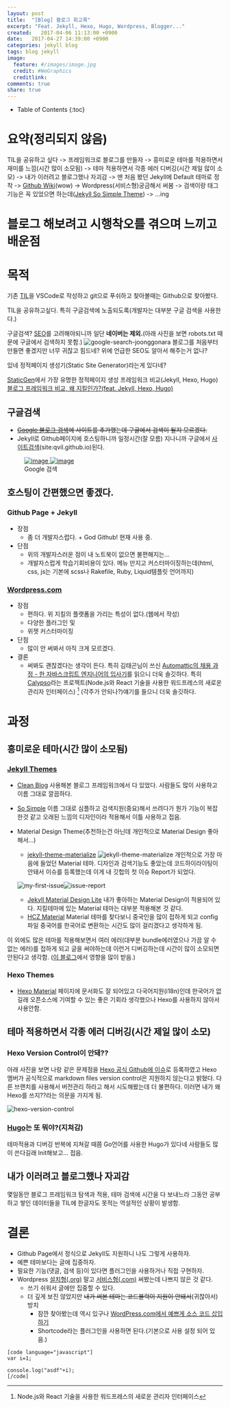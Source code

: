 ```yaml
---
layout: post
title:  "[Blog] 블로그 회고록"
excerpt: "Feat. Jekyll, Hexo, Hugo, Wordpress, Blogger..."
created:   2017-04-06 11:13:00 +0900
date:   2017-04-27 14:39:00 +0900
categories: jekyll blog
tags: blog jekyll
image:
  feature: #/images/image.jpg
  credit: #WeGraphics
  creditlink: 
comments: true
share: true
---
```


* Table of Contents
{:toc}

# 요약(정리되지 않음)
TIL을 공유하고 싶다 -> 프레임워크로 블로그를 만들자 -> 흥미로운 테마를 적용하면서 재미를 느낌(시간 많이 소모됨) -> 테마 적용하면서 각종 에러 디버깅(시간 제일 많이 소모) -> 내가 이러려고 블로그했나 자괴감 -> 맨 처음 봤던 Jekyll에 Default 테마로 정착 -> [Github Wiki](https://github.com/qvil/TIL/wiki)(wow) ->  Wordpress(서비스형)궁금해서 써봄 -> 검색이랑 태그기능은 꼭 있었으면 하는데([Jekyll So Simple Theme](https://github.com/mmistakes/so-simple-theme)) ->  ...ing


# 블로그 해보려고 시행착오를 겪으며 느끼고 배운점

# 목적

기존 [TIL](https://github.com/qvil/til)을 VSCode로 작성하고 git으로 푸쉬하고 찾아볼때는 Github으로 찾아봤다.

TIL을 공유하고싶다. 특히 구글검색에 노출되도록(개발자는 대부분 구글 검색을 사용한다.)

구글검색? [SEO](https://ko.wikipedia.org/wiki/검색_엔진_최적화)를 고려해야되니까 일단 **네이버는 제외.**(아래 사진을 보면 robots.txt 때문에 구글에서 검색하지 못함.) ![google-search-joonggonara](/images/google-search-joonggonara.png)
블로그를 처음부터 만들면 좋겠지만 너무 귀찮고 힘드네? 위에 언급한 SEO도 알아서 해주는거 없나?

있네 정적페이지 생성기(Static Site Generator)라는게 있다네?

[StaticGen](https://www.staticgen.com)에서 가장 유명한 정적페이지 생성 프레임워크 비교(Jekyll, Hexo, Hugo)
[블로그 프레임워크 비교, 왜 지킬인가?(feat. Jekyll, Hexo, Hugo)](/jekyll/2017/04/06/why-jekyll.html)

## 구글검색

- <del>[Google 블로그 검색](http://blogsearch.google.co.kr/ping)에 사이트를 추가했는데 구글에서 검색이 될지 모르겠다.</del>
- Jekyll로 Github페이지에 호스팅하니까 일정시간(잘 모름) 지나니까 구글에서 [사이트검색](https://www.google.co.kr/search?client=safari&rls=en&q=site:qvil.github.io&ie=UTF-8&oe=UTF-8&gfe_rd=cr&ei=DIcBWcXsCOT98wfow5LYDg)(site:qvil.github.io)된다.

<figure class="half">
    <a href="/images/google-blog-search.png">
	    <img src="/images/google-blog-search.png" alt="image">
    </a>
    <a href="/images/google-site-search.png">
	    <img src="/images/google-site-search.png" alt="image">
    </a>
	<figcaption>Google 검색</figcaption>
</figure>

## 호스팅이 간편했으면 좋겠다.

### Github Page + Jekyll 
- 장점
    - 좀 더 개발자스럽다. + God Github! 현재 사용 중.
- 단점
    - 위의 개발자스러운 점이 내 노트북이 없으면 불편해지는...
    - 개발자스럽게 학습기회비용이 있다. 메뉴 만지고 커스터마이징하는데(html, css, js는 기본에 scss나 Rakefile, Ruby, Liquid템플릿 언어까지)

### [Wordpress.com][Wordpress.com] 
- 장점
    - 편하다. 위 지킬의 플랫폼을 가리는 특성이 없다.(웹에서 작성)
    - 다양한 플러그인 및 
    - 위젯 커스터마이징
- 단점
    - 많이 안 써봐서 아직 크게 모르겠다.
- 결론
    - 써봐도 괜찮겠다는 생각이 든다. 특히 김태곤님이 쓰신 [Automattic의 채용 과정 - 한 자바스크립트 엔지니어의 입사기](https://taegon.kim/archives/5678)를 읽으니 더욱 솔깃하다. 특히 [Calypso](https://ma.tt/2015/11/dance-to-calypso/)라는 프로젝트(Node.js와 React 기술을 사용한 워드프레스의 새로운 관리자 인터페이스) [^1] (각주가 안되나?)얘기를 들으니 더욱 솔깃하다.

# 과정

## 흥미로운 테마(시간 많이 소모됨)

### [Jekyll Themes](http://jekyllthemes.org)

* [Clean Blog](http://jekyllthemes.org/themes/clean-blog/) 사용해본 블로그 프레임워크에서 다 있었다. 사람들도 많이 사용하고 이름 그대로 깔끔하다.
* [So Simple](http://jekyllthemes.org/themes/so-simple/) 이름 그대로 심플하고 검색지원(중요)해서 쓰려다가 뭔가 기능이 복잡한것 같고 오래된 느낌의 디자인이라 적용해서 이틀 사용하고 접음.
* Material Design Theme(추천하는건 아닌데 개인적으로 Material Design 좋아해서...)
    * [jekyll-theme-materialize](https://github.com/KeJunMao/jekyll-theme-materialize)
    ![jekyll-theme-materialize](/images/jekyll-theme-materialize.png)
    개인적으로 가장 마음에 들었던 Material 테마. 디자인과 검색기능도 좋았는데 코드하이라이팅이 안돼서 이슈를 등록했는데 이게 내 깃헙의 첫 이슈 Report가 되었다.
    
    ![my-first-issue](/images/my-first-issue.png)![issue-report](/images/issue-report.png)
    * [Jekyll Material Design Lite](http://jekyllthemes.org/themes/jekyll-mdl/) 내가 좋아하는 Material Design이 적용되어 있다. 지킬테마에 있는 Material 테마는 대부분 적용해본 것 같다.
    * [HCZ Material](http://jekyllthemes.org/themes/hcz-jekyll-material/) Material 테마를 찾다보니 중국인을 많이 접하게 되고 config파일 중국어를 한국어로 변환하는 시간도 많이 걸리겠다고 생각하게 됨.

이 외에도 많은 테마를 적용해보면서 여러 에러(대부분 bundle에러였으나 가끔 알 수 없는 에러)를 접하게 되고 글을 써야하는데 이런거 디버깅하는데 시간이 많이 소모되면 안된다고 생각함. ([이 블로그](http://vjinn.github.io/environment/enjoy-jekylling/#글쓰기에만-전념)에서 영향을 많이 받음.)

### Hexo Themes
 * [Hexo Material](https://material.viosey.com/en/) 페이지에 문서화도 잘 되어있고 다국어지원(i18n)인데 한국어가 없길래 오픈소스에 기여할 수 있는 좋은 기회라 생각했으나 Hexo를 사용하지 않아서 사용안함.

## 테마 적용하면서 각종 에러 디버깅(시간 제일 많이 소모)

### Hexo Version Control이 안돼??

아래 사진을 보면 나랑 같은 문제점을 [Hexo 공식 Github에 이슈](https://github.com/hexojs/hexo/issues/1701)로 등록하였고 Hexo 멤버가 공식적으로 markdown files version control은 지원하지 않는다고 밝혔다. 다른 브랜치를 사용해서 버전관리 하라고 해서 시도해봤는데 더 불편하다. 이러면 내가 왜 Hexo를 쓰지??라는 의문을 가지게 됨.

![hexo-version-control](/images/hexo-version-control.png)

### [Hugo](https://gohugo.io)는 또 뭐야?(지쳐감)

테마적용과 디버깅 반복에 지쳐갈 때쯤 Go언어를 사용한 Hugo가 있다네 사람들도 많이 쓴다길래 Init해보고... 접음.

## 내가 이러려고 블로그했나 자괴감

몇일동안 블로그 프레임워크 탐색과 적용, 테마 검색에 시간을 다 보내느라 그동안 공부하고 쌓인 데이터들을 TIL에 한글자도 못적는 역설적인 상황이 발생함.

# 결론

- Github Page에서 정식으로 Jekyll도 지원하니 나도 그렇게 사용하자.
- 예쁜 테마보다는 글에 집중하자.
- 필요한 기능(댓글, 검색 등)이 있다면 플러그인을 사용하거나 직접 구현하자.
- Wordpress [설치형(.org)][Wordpress.org] 말고 [서비스형(.com)][Wordpress.com] 써봤는데 나쁘지 않은 것 같다.
    - 쓰기 쉬워서 글에만 집중할 수 있다.
    - 더 깊게 보진 않았지만 <del>내가 써본 테마는 코드블럭이 지원이 안돼서</del>(귀찮아서) 방치
        - 잠깐 찾아봤는데 역시 있구나 [WordPress.com에서 예쁘게 소스 코드 삽입하기](https://kalkin7.wordpress.com/2014/05/01/posting-source-code-on-wordpress-com-blog/)
        - Shortcode라는 플러그인을 사용하면 된다.(기본으로 사용 설정 되어 있음.)
        
```
[code language="javascript"]
var i=1;

console.log("asdf"+i);
[/code]
```

<!-- Link -->
[Wordpress.com]: https://wordpress.com
[Wordpress.org]: https://wordpress.org

 <!-- 각주 -->
 [^1]: Node.js와 React 기술을 사용한 워드프레스의 새로운 관리자 인터페이스